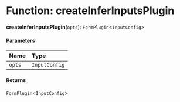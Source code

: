 # Function: createInferInputsPlugin

**createInferInputsPlugin**(`opts`): `FormPlugin`<`InputConfig`>

#### Parameters

| Name | Type |
| :------ | :------ |
| `opts` | `InputConfig` |

#### Returns

`FormPlugin`<`InputConfig`>
